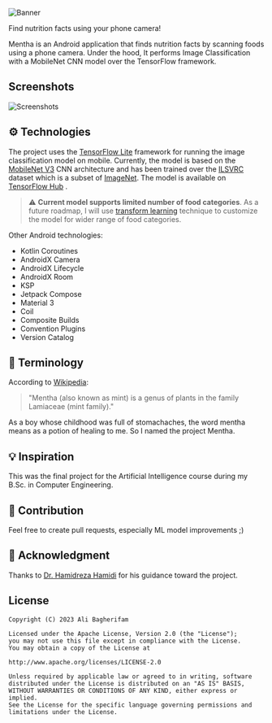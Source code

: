 ![Banner](https://raw.github.com/alibagherifam/mentha/master/screenshots/mentha_banner.png)

Find nutrition facts using your phone camera!

Mentha is an Android application that finds nutrition facts by scanning foods using a phone camera.
Under the hood, It performs Image Classification with a MobileNet CNN model over the TensorFlow
framework.

## Screenshots

![Screenshots](https://raw.github.com/alibagherifam/mentha/master/screenshots/mentha_screenshots.png)

## ⚙ Technologies

The project uses the [TensorFlow Lite](https://www.tensorflow.org/lite) framework for running the
image classification model on mobile. Currently, the model is based on
the [MobileNet V3](https://arxiv.org/abs/1704.04861) CNN architecture and has been trained over
the [ILSVRC](https://www.kaggle.com/c/imagenet-object-localization-challenge/overview/description)
dataset which is a subset of [ImageNet](https://www.image-net.org). The model is available
on [TensorFlow Hub](https://tfhub.dev/google/lite-model/imagenet/mobilenet_v3_large_100_224/feature_vector/5/default/1)
.

> :warning: **Current model supports limited number of food categories**. As a future roadmap, I
> will use [transform learning](https://www.tensorflow.org/lite/models/modify/model_maker) technique
> to customize the model for wider range of food categories.

Other Android technologies:

- Kotlin Coroutines
- AndroidX Camera
- AndroidX Lifecycle
- AndroidX Room
- KSP
- Jetpack Compose
- Material 3
- Coil
- Composite Builds
- Convention Plugins
- Version Catalog

## 📕 Terminology

According to [Wikipedia](https://en.wikipedia.org/wiki/Mentha):

> "Mentha (also known as mint) is a genus of plants in the family Lamiaceae (mint family)."

As a boy whose childhood was full of stomachaches, the word mentha means as a potion of healing to
me. So I named the project Mentha.

## 💡 Inspiration

This was the final project for the Artificial Intelligence course during my B.Sc. in Computer
Engineering.

## 🤝 Contribution

Feel free to create pull requests, especially ML model improvements ;)

## 🙏 Acknowledgment

Thanks to [Dr. Hamidreza Hamidi](http://ikiu.ac.ir/members/?id=46&lang=1) for his guidance toward
the project.

License
-------

	Copyright (C) 2023 Ali Bagherifam

	Licensed under the Apache License, Version 2.0 (the "License");
	you may not use this file except in compliance with the License.
	You may obtain a copy of the License at

	http://www.apache.org/licenses/LICENSE-2.0

	Unless required by applicable law or agreed to in writing, software
	distributed under the License is distributed on an "AS IS" BASIS,
	WITHOUT WARRANTIES OR CONDITIONS OF ANY KIND, either express or implied.
	See the License for the specific language governing permissions and
	limitations under the License.

